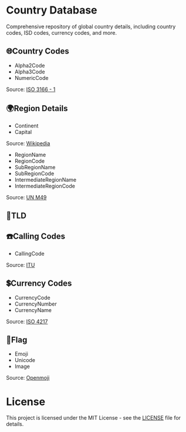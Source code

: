 # Country Database
Comprehensive repository of global country details, including country codes, ISD codes, currency codes, and more. 

## 🌐Country Codes
- Alpha2Code
- Alpha3Code
- NumericCode
  
Source: [ISO 3166 - 1](https://en.wikipedia.org/wiki/ISO_3166-1)

## 🌍Region Details
- Continent
- Capital

Source: [Wikipedia](https://en.wikipedia.org/wiki/List_of_national_capitals)
  
- RegionName
- RegionCode
- SubRegionName
- SubRegionCode
- IntermediateRegionName
- IntermediateRegionCode

Source: [UN M49](https://unstats.un.org/unsd/methodology/m49/overview/)

## 🔗TLD

## ☎️Calling Codes
- CallingCode

Source: [ITU](https://www.itu.int/en/ITU-T/Pages/default.aspx)

## 💲Currency Codes
- CurrencyCode
- CurrencyNumber
- CurrencyName

Source: [ISO 4217](https://en.wikipedia.org/wiki/ISO_4217)

## 🚩Flag
- Emoji
- Unicode
- Image

Source: [Openmoji](https://openmoji.org/library/)

# License
This project is licensed under the MIT License - see the [LICENSE](LICENSE) file for details.
